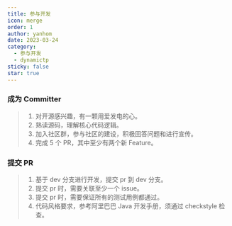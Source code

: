 ```yaml
---
title: 参与开发
icon: merge
order: 1
author: yanhom
date: 2023-03-24
category:
  - 参与开发
  - dynamictp
sticky: false
star: true
---
```


<div class="wwads-cn wwads-vertical wwads-sticky" data-id="212" style="max-width:180px"></div>

### 成为 Committer

> 1. 对开源感兴趣，有一颗用爱发电的心。
> 2. 熟读源码，理解核心代码逻辑。
> 3. 加入社区群，参与社区的建设，积极回答问题和进行宣传。
> 4. 完成 5 个 PR，其中至少有两个新 Feature。

### 提交 PR

> 1. 基于 dev 分支进行开发，提交 pr 到 dev 分支。
> 2. 提交 pr 时，需要关联至少一个 issue。
> 3. 提交 pr 时，需要保证所有的测试用例都通过。
> 4. 代码风格要求，参考阿里巴巴 Java 开发手册，须通过 checkstyle 检查。


